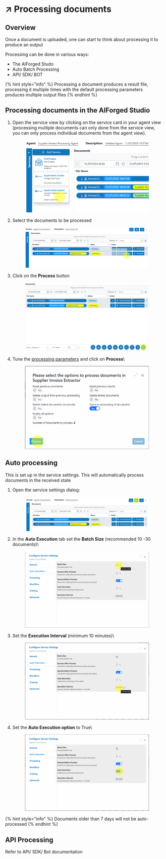# ↗️ Processing documents

## Overview

Once a document is uploaded, one can start to think about processing it to produce an output

Processing can be done in various ways:

* The AIForged Studo
* Auto Batch Processing
* API/ SDK/ BOT

{% hint style="info" %}
Processing a document produces a result file, processing it multiple times with the default processing parameters produces multiple output files
{% endhint %}

## Processing documents in the AIForged Studio

1.  Open the service view by clicking on the service card in your agent view (processing multiple documents can only done from the service view, you can only process individual documents from the agent view).

    <div align="left"><figure><img src="../../assets/image (71).png" alt=""><figcaption></figcaption></figure></div>
2.  Select the documents to be processed

    <div align="left"><figure><img src="../../assets/image (72).png" alt=""><figcaption></figcaption></figure></div>
3.  Click on the **Process** button

    <div align="left"><figure><img src="../../assets/image (73).png" alt=""><figcaption></figcaption></figure></div>
4.  Tune the [processing parameters](processing-paramaters.md) and click on **Process**\


    <div align="left"><figure><img src="../../assets/image (78).png" alt=""><figcaption></figcaption></figure></div>

## Auto processing

This is set up in the service settings. This will automatically process documents in the received state

1.  Open the service settings dialog:

    <div align="left"><figure><img src="../../assets/image (74).png" alt=""><figcaption></figcaption></figure></div>
2.  In the **Auto Execution** tab set the **Batch Size** (recommended 10 -30 documents)\


    <div align="left"><figure><img src="../../assets/image (75).png" alt=""><figcaption></figcaption></figure></div>
3.  Set the **Execution Interval** (minimum 10 minutes)\


    <div align="left"><figure><img src="../../assets/image (76).png" alt=""><figcaption></figcaption></figure></div>
4.  Set the **Auto Execution option** to True\


    <div align="left"><figure><img src="../../assets/image (77).png" alt=""><figcaption></figcaption></figure></div>

{% hint style="info" %}
Documents older than 7 days will not be auto-processed
{% endhint %}

## API Processing

Refer to API/ SDK/ Bot documentation

